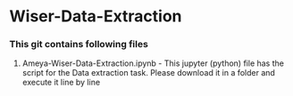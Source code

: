 # Wiser-Data-Extraction

### This git contains following files

1. Ameya-Wiser-Data-Extraction.ipynb - This jupyter (python) file has the script for the Data extraction task. Please download it in a folder and execute it line by line
